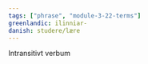 ```yaml
---
tags: ["phrase", "module-3-22-terms"]
greenlandic: ilinniar-
danish: studere/lære
---
```

Intransitivt verbum